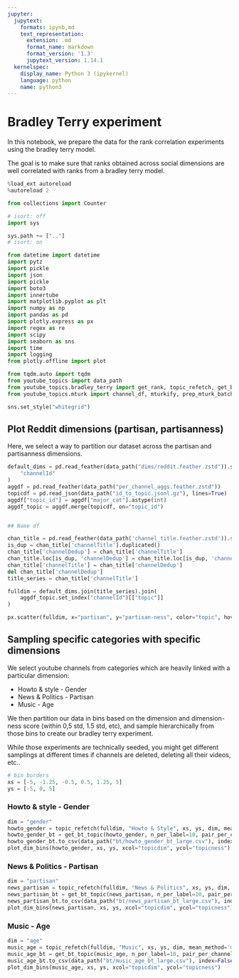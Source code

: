 ```yaml
---
jupyter:
  jupytext:
    formats: ipynb,md
    text_representation:
      extension: .md
      format_name: markdown
      format_version: '1.3'
      jupytext_version: 1.14.1
  kernelspec:
    display_name: Python 3 (ipykernel)
    language: python
    name: python3
---
```


# Bradley Terry experiment

In this notebook, we prepare the data for the rank correlation experiments using the bradley terry model.

The goal is to make sure that ranks obtained across social dimensions are well correlated with ranks from a bradley terry model.

```python
%load_ext autoreload
%autoreload 2
```

```python
from collections import Counter

# isort: off
import sys

sys.path += [".."]
# isort: on

from datetime import datetime
import pytz
import pickle
import json
import pickle
import boto3
import innertube
import matplotlib.pyplot as plt
import numpy as np
import pandas as pd
import plotly.express as px
import regex as re
import scipy
import seaborn as sns
import time
import logging
from plotly.offline import plot

from tqdm.auto import tqdm
from youtube_topics import data_path
from youtube_topics.bradley_terry import get_rank, topic_refetch, get_bt_topic, plot_dim_bins, plot_corr_csv, plot_res_scatter, BTMTurkHelper
from youtube_topics.mturk import channel_df, mturkify, prep_mturk_batch

sns.set_style("whitegrid")
```

## Plot Reddit dimensions (partisan, partisanness)

Here, we select a way to partition our dataset across the partisan and partisanness dimensions.

```python
default_dims = pd.read_feather(data_path("dims/reddit.feather.zstd")).set_index(
    "channelId"
)
aggdf = pd.read_feather(data_path("per_channel_aggs.feather.zstd"))
topicdf = pd.read_json(data_path("id_to_topic.jsonl.gz"), lines=True)
aggdf["topic_id"] = aggdf["major_cat"].astype(int)
aggdf_topic = aggdf.merge(topicdf, on="topic_id")


## Name df

chan_title = pd.read_feather(data_path('channel_title.feather.zstd')).set_index('channelId')
is_dup = chan_title['channelTitle'].duplicated()
chan_title['channelDedup'] = chan_title['channelTitle']
chan_title.loc[is_dup, 'channelDedup'] = chan_title.loc[is_dup, 'channelDedup'] + chan_title.loc[is_dup].index
chan_title['channelTitle'] = chan_title['channelDedup']
del chan_title['channelDedup']
title_series = chan_title['channelTitle']

fulldim = default_dims.join(title_series).join(
    aggdf_topic.set_index("channelId")[["topic"]]
)
```

```python
px.scatter(fulldim, x="partisan", y="partisan-ness", color="topic", hover_data=['channelTitle'])
```

## Sampling specific categories with specific dimensions

We select youtube channels from categories which are heavily linked with a particular dimension:

- Howto & style - Gender
- News & Politics - Partisan
- Music - Age

We then partition our data in bins based on the dimension and dimension-ness score (within 0,5 std, 1.5 std, etc), and sample hierarchically from those bins to create our bradley terry experiment.

While those experiments are technically seeded, you might get different samplings at different times if channels are deleted, deleting all their videos, etc..

```python
# bin borders
xs = [-5, -1.25, -0.5, 0.5, 1.25, 5]
ys = [-5, 0, 5]
```

### Howto & style - Gender

```python
dim = "gender"
howto_gender = topic_refetch(fulldim, "Howto & Style", xs, ys, dim, mean_method='mean')
howto_gender_bt = get_bt_topic(howto_gender, n_per_label=10, pair_per_channel=20, seed=300, batch_size=20, oversample=1.5).assign(dim=dim)
howto_gender_bt.to_csv(data_path("bt/howto_gender_bt_large.csv"), index=False)
plot_dim_bins(howto_gender, xs, ys, xcol="topicdim", ycol="topicness")
```

### News & Politics - Partisan

```python
dim = "partisan"
news_partisan = topic_refetch(fulldim, "News & Politics", xs, ys, dim, mean_method='mean')
news_partisan_bt = get_bt_topic(news_partisan, n_per_label=10, pair_per_channel=20, seed=300, batch_size=20, oversample=1.5).assign(dim=dim)
news_partisan_bt.to_csv(data_path("bt/news_partisan_bt_large.csv"), index=False)
plot_dim_bins(news_partisan, xs, ys, xcol="topicdim", ycol="topicness")
```

### Music - Age

```python
dim = "age"
music_age = topic_refetch(fulldim, "Music", xs, ys, dim, mean_method='mean')
music_age_bt = get_bt_topic(music_age, n_per_label=10, pair_per_channel=20, seed=300, batch_size=20, oversample=1.5).assign(dim=dim)
music_age_bt.to_csv(data_path("bt/music_age_bt_large.csv"), index=False)
plot_dim_bins(music_age, xs, ys, xcol="topicdim", ycol="topicness")
```
